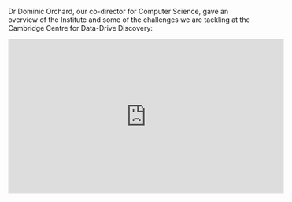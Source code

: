 Dr Dominic Orchard, our co-director for Computer Science, gave an overview of the Institute and some of the challenges we are tackling at the Cambridge Centre for
Data-Drive Discovery:

<iframe width="560" height="315" src="https://www.youtube.com/embed/w9zl_cqOv4Q" title="YouTube video player" frameborder="0" allow="accelerometer; autoplay; clipboard-write; encrypted-media; gyroscope; picture-in-picture; web-share" allowfullscreen></iframe>
